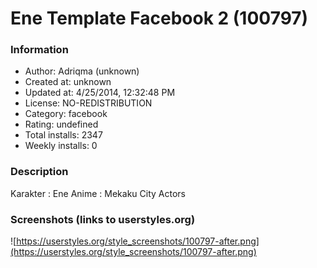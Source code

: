 # Ene Template Facebook 2 (100797)

### Information
- Author: Adriqma (unknown)
- Created at: unknown
- Updated at: 4/25/2014, 12:32:48 PM
- License: NO-REDISTRIBUTION
- Category: facebook
- Rating: undefined
- Total installs: 2347
- Weekly installs: 0


### Description
Karakter : Ene
Anime : Mekaku City Actors


### Screenshots (links to userstyles.org)
![https://userstyles.org/style_screenshots/100797-after.png](https://userstyles.org/style_screenshots/100797-after.png)


